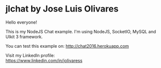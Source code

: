 # jlchat by Jose Luis Olivares

Hello everyone!

This is my  NodeJS Chat example.  I'm using NodeJS, SocketIO, MySQL and UIkit 3 framework.

You can test this example on:
                                  http://chat2016.herokuapp.com


Visit my LinkedIn profile:  
       https://www.linkedin.com/in/jolivaress
